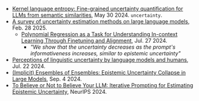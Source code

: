 
- [Kernel language entropy: Fine-grained uncertainty quantification for LLMs from semantic similarities](https://arxiv.org/pdf/2405.20003), May 30 2024. `uncertainty`.
- [A survey of uncertainty estimation methods on large language models](https://arxiv.org/pdf/2503.00172), Feb. 28 2025.
  - [Polynomial Regression as a Task for Understanding In-context Learning Through Finetuning and Alignment](https://arxiv.org/pdf/2407.19346), Jul. 27 2024.
    - _"We show that the uncertainty decreases as the prompt's informativeness increases, similar to epistemic uncertainty"_
- [Perceptions of linguistic uncertainty by language models and humans](https://arxiv.org/pdf/2407.15814), Jul. 22 2024.
- [(Implicit) Ensembles of Ensembles: Epistemic Uncertainty Collapse in Large Models](https://arxiv.org/pdf/2409.02628), Sep. 4 2024.
- [To Believe or Not to Believe Your LLM: Iterative Prompting for Estimating Epistemic Uncertainty](https://openreview.net/pdf?id=k6iyUfwdI9), NeurIPS 2024.


